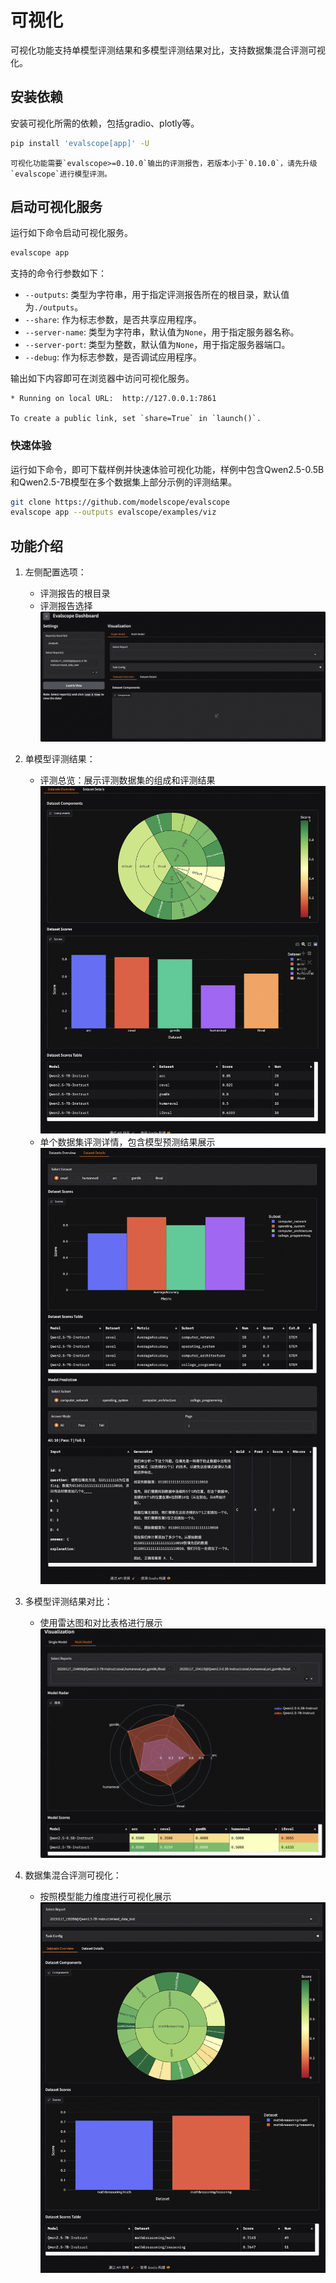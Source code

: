 # 可视化

可视化功能支持单模型评测结果和多模型评测结果对比，支持数据集混合评测可视化。


## 安装依赖

安装可视化所需的依赖，包括gradio、plotly等。

```bash
pip install 'evalscope[app]' -U
```
```{note}
可视化功能需要`evalscope>=0.10.0`输出的评测报告，若版本小于`0.10.0`，请先升级`evalscope`进行模型评测。
```

## 启动可视化服务

运行如下命令启动可视化服务。
```bash
evalscope app
```

支持的命令行参数如下：

- `--outputs`: 类型为字符串，用于指定评测报告所在的根目录，默认值为`./outputs`。
- `--share`: 作为标志参数，是否共享应用程序。
- `--server-name`: 类型为字符串，默认值为`None`，用于指定服务器名称。
- `--server-port`: 类型为整数，默认值为`None`，用于指定服务器端口。
- `--debug`: 作为标志参数，是否调试应用程序。

输出如下内容即可在浏览器中访问可视化服务。
```text
* Running on local URL:  http://127.0.0.1:7861

To create a public link, set `share=True` in `launch()`.
```

### 快速体验

运行如下命令，即可下载样例并快速体验可视化功能，样例中包含Qwen2.5-0.5B和Qwen2.5-7B模型在多个数据集上部分示例的评测结果。

```bash
git clone https://github.com/modelscope/evalscope
evalscope app --outputs evalscope/examples/viz
```

## 功能介绍

1. 左侧配置选项：
   - 评测报告的根目录
   - 评测报告选择
   ![alt text](./images/setting.png)

2. 单模型评测结果：
   - 评测总览：展示评测数据集的组成和评测结果
   ![alt text](./images/report_overview.png)
   - 单个数据集评测详情，包含模型预测结果展示
   ![alt text](./images/report_details.png)

3. 多模型评测结果对比：
   - 使用雷达图和对比表格进行展示
   ![alt text](./images/model_compare.png)

4. 数据集混合评测可视化：
   - 按照模型能力维度进行可视化展示
   ![alt text](./images/collection.png)